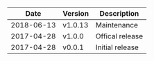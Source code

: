 | Date        | Version | Description |
| ----------- | ------- | ----------- |
| 2018-06-13  | v1.0.13 | Maintenance |
| 2017-04-28  | v1.0.0  | Offical release |
| 2017-04-28  | v0.0.1  | Initial release |
